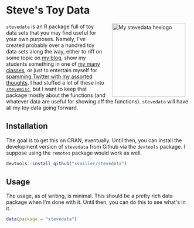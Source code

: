 # Steve's Toy Data

<img src="http://svmiller.com/images/stevedata-hexlogo.png" alt="My stevedata  hexlogo" align="right" width="200" style="padding: 0 15px; float: right;"/>

`stevedata` is an R package full of toy data sets that you may find useful for your own purposes. Namely, I've created probably over a hundred toy data sets along the way, either to riff on some topic on [my blog](http://svmiller.com/blog), show my students something in one of [my many classes](http://svmiller.com/teaching), or just to entertain myself for [spamming Twitter with my assorted thoughts](https://twitter.com/stevenvmiller). I had stuffed a lot of these into [`stevemisc`](https://github.com/svmiller/stevemisc), but I want to keep that package mostly about the functions (and whatever data are useful for showing off the functions). `stevedata` will have all my toy data going forward.

## Installation

The goal is to get this on CRAN, eventually. Until then, you can install the development version of `stevedata` from Github via the `devtools` package. I suppose using the `remotes` package would work as well.

```r
devtools::install_github("svmiller/stevedata")
```

## Usage

The usage, as of writing, is minimal. This should be a pretty rich data package when I'm done with it. Until then, you can do this to see what's in it.

```r
data(package = "stevedata")
```
